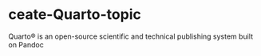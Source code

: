 # ceate-Quarto-topic
Quarto® is an open-source scientific and technical publishing system built on Pandoc
